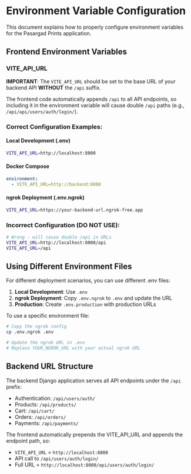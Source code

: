 # Environment Variable Configuration

This document explains how to properly configure environment variables for the Pasargad Prints application.

## Frontend Environment Variables

### VITE_API_URL

**IMPORTANT**: The `VITE_API_URL` should be set to the base URL of your backend API **WITHOUT** the `/api` suffix.

The frontend code automatically appends `/api` to all API endpoints, so including it in the environment variable will cause double `/api` paths (e.g., `/api/api/users/auth/login/`).

### Correct Configuration Examples:

#### Local Development (.env)
```bash
VITE_API_URL=http://localhost:8000
```

#### Docker Compose
```yaml
environment:
  - VITE_API_URL=http://backend:8000
```

#### ngrok Deployment (.env.ngrok)
```bash
VITE_API_URL=https://your-backend-url.ngrok-free.app
```

### Incorrect Configuration (DO NOT USE):
```bash
# Wrong - will cause double /api in URLs
VITE_API_URL=http://localhost:8000/api
VITE_API_URL=/api
```

## Using Different Environment Files

For different deployment scenarios, you can use different .env files:

1. **Local Development**: Use `.env`
2. **ngrok Deployment**: Copy `.env.ngrok` to `.env` and update the URL
3. **Production**: Create `.env.production` with production URLs

To use a specific environment file:
```bash
# Copy the ngrok config
cp .env.ngrok .env

# Update the ngrok URL in .env
# Replace YOUR_NGROK_URL with your actual ngrok URL
```

## Backend URL Structure

The backend Django application serves all API endpoints under the `/api` prefix:
- Authentication: `/api/users/auth/`
- Products: `/api/products/`
- Cart: `/api/cart/`
- Orders: `/api/orders/`
- Payments: `/api/payments/`

The frontend automatically prepends the VITE_API_URL and appends the endpoint path, so:
- `VITE_API_URL` = `http://localhost:8000`
- API call to `/api/users/auth/login/`
- Full URL = `http://localhost:8000/api/users/auth/login/`